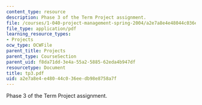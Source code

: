 ```yaml
---
content_type: resource
description: Phase 3 of the Term Project assignment.
file: /courses/1-040-project-management-spring-2004/a2e7a8e4e48044c036eedb98e8758a7f_tp3.pdf
file_type: application/pdf
learning_resource_types:
- Projects
ocw_type: OCWFile
parent_title: Projects
parent_type: CourseSection
parent_uid: f8da71dd-3e4a-55a2-5885-62eda4b947df
resourcetype: Document
title: tp3.pdf
uid: a2e7a8e4-e480-44c0-36ee-db98e8758a7f
---
```

Phase 3 of the Term Project assignment.

